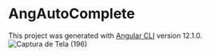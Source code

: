# AngAutoComplete

This project was generated with [Angular CLI](https://github.com/angular/angular-cli) version 12.1.0.
![Captura de Tela (196)](https://user-images.githubusercontent.com/68830911/133313764-d59fb18e-1b88-4be5-ad6b-2157aeb95101.png)
